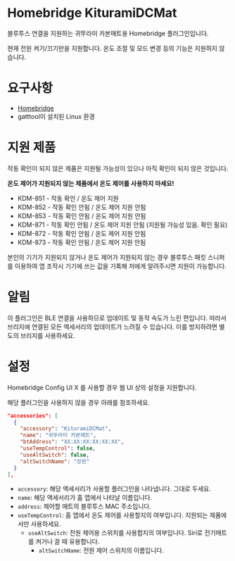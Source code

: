# Homebridge KituramiDCMat
블루투스 연결을 지원하는 귀뚜라미 카본매트용 Homebridge 플러그인입니다.

현재 전원 켜기/끄기만을 지원합니다. 온도 조절 및 모드 변경 등의 기능은 지원하지 않습니다.

# 요구사항
* [Homebridge](https://homebridge.io/)
* gatttool이 설치된 Linux 환경

# 지원 제품
작동 확인이 되지 않은 제품은 지원될 가능성이 있으나 아직 확인이 되지 않은 것입니다.

**온도 제어가 지원되지 않는 제품에서 온도 제어를 사용하지 마세요!**

* KDM-851 - 작동 확인 / 온도 제어 지원
* KDM-852 - 작동 확인 안됨 / 온도 제어 지원 안됨
* KDM-853 - 작동 확인 안됨 / 온도 제어 지원 안됨
* KDM-871 - 작동 확인 안됨 / 온도 제어 지원 안됨 (지원될 가능성 있음. 확인 필요)
* KDM-872 - 작동 확인 안됨 / 온도 제어 지원 안됨
* KDM-873 - 작동 확인 안됨 / 온도 제어 지원 안됨

본인의 기기가 지원되지 않거나 온도 제어가 지원되지 않는 경우 블루투스 패킷 스니퍼를 이용하여
앱 조작시 기기에 쓰는 값을 기록해 저에게 알려주시면 지원이 가능합니다.

# 알림
이 플러그인은 BLE 연결을 사용하므로 업데이트 및 동작 속도가 느린 편입니다. 
따라서 브리지에 연결된 모든 액세서리의 업데이트가 느려질 수 있습니다. 
이를 방지하려면 별도의 브리지를 사용하세요.

# 설정
Homebridge Config UI X 를 사용할 경우 웹 UI 상의 설정을 지원합니다.

해당 플러그인을 사용하지 않을 경우 아래를 참조하세요.

```json
"accessories": [
  {
    "accessory": "KituramiDCMat",
    "name": "귀뚜라미 카본매트",
    "btAddress": "XX:XX:XX:XX:XX:XX",
    "useTempControl": false,
    "useAltSwitch": false,
    "altSwitchName": "장판"    
  }
],
```

* ```accessory```: 해당 액세서리가 사용할 플러그인을 나타냅니다. 그대로 두세요.
* ```name```: 해당 액세서리가 홈 앱에서 나타날 이름입니다.
* ```address```: 제어할 매트의 블루투스 MAC 주소입니다.
* ```useTempControl```: 홈 앱에서 온도 제어를 사용할지의 여부입니다. 지원되는 제품에서만 사용하세요.
  - ```useAltSwitch```: 전원 제어용 스위치를 사용합지의 여부입니다. Siri로 전기매트를 켜거나 끌 때 유용합니다.
    - ```altSwitchName```: 전원 제어 스위치의 이름입니다.